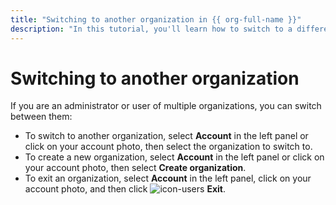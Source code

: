 ```yaml
---
title: "Switching to another organization in {{ org-full-name }}"
description: "In this tutorial, you'll learn how to switch to a different organization in {{ org-name }}."
---
```


# Switching to another organization


If you are an administrator or user of multiple organizations, you can switch between them:

* To switch to another organization, select **Account** in the left panel or click on your account photo, then select the organization to switch to.
* To create a new organization, select **Account** in the left panel or click on your account photo, then select **Create organization**.
* To exit an organization, select **Account** in the left panel, click on your account photo, and then click ![icon-users](../_assets/organization/icon-exit.svg) **Exit**.
